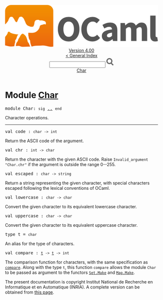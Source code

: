 <!-- ((! set title API !)) ((! set documentation !)) ((! set api !)) ((! set nobreadcrumb !)) -->
<div class="api"><header><nav class="toc brand"><a class="brand" href="https://ocaml.org/"><img src="colour-logo-gray.svg" class="svg" alt="OCaml"></a></nav><nav class="toc"><div class="toc_version"><a href="/docs" id="version-select">Version 4.00</a></div><a href="index.html">&lt; General Index</a><div class="api_search"><input type="text" name="apisearch" id="api_search" oninput="mySearch(false);" onkeypress="this.oninput();" onclick="this.oninput();" onpaste="this.oninput();">
<img src="search_icon.svg" alt="Search" class="svg" onclick="mySearch(false)"></div>
<div id="search_results"></div><div class="toc_title"><a href="#top">Char</a></div><ul></ul></nav></header>

<h1>Module <a href="type_Char.html">Char</a></h1>
<pre><span class="keyword">module</span> Char: <code class="code"><span class="keyword">sig</span></code> <a href="Char.html">..</a> <code class="code"><span class="keyword">end</span></code></pre>Character operations.<br>
<hr width="100%">
<pre><span id="VALcode"><span class="keyword">val</span> code</span> : <code class="type">char -&gt; int</code></pre><div class="info">
Return the ASCII code of the argument.<br>
</div>
<pre><span id="VALchr"><span class="keyword">val</span> chr</span> : <code class="type">int -&gt; char</code></pre><div class="info">
Return the character with the given ASCII code.
   Raise <code class="code"><span class="constructor">Invalid_argument</span> <span class="string">"Char.chr"</span></code> if the argument is
   outside the range 0--255.<br>
</div>
<pre><span id="VALescaped"><span class="keyword">val</span> escaped</span> : <code class="type">char -&gt; string</code></pre><div class="info">
Return a string representing the given character,
   with special characters escaped following the lexical conventions
   of OCaml.<br>
</div>
<pre><span id="VALlowercase"><span class="keyword">val</span> lowercase</span> : <code class="type">char -&gt; char</code></pre><div class="info">
Convert the given character to its equivalent lowercase character.<br>
</div>
<pre><span id="VALuppercase"><span class="keyword">val</span> uppercase</span> : <code class="type">char -&gt; char</code></pre><div class="info">
Convert the given character to its equivalent uppercase character.<br>
</div>
<pre><span id="TYPEt"><span class="keyword">type</span> <code class="type"></code>t</span> = <code class="type">char</code> </pre>
<div class="info">
An alias for the type of characters.<br>
</div>

<pre><span id="VALcompare"><span class="keyword">val</span> compare</span> : <code class="type"><a href="Char.html#TYPEt">t</a> -&gt; <a href="Char.html#TYPEt">t</a> -&gt; int</code></pre><div class="info">
The comparison function for characters, with the same specification as
    <a href="Pervasives.html#VALcompare"><code class="code">compare</code></a>.  Along with the type <code class="code">t</code>, this function <code class="code">compare</code>
    allows the module <code class="code"><span class="constructor">Char</span></code> to be passed as argument to the functors
    <a href="Set.Make.html"><code class="code"><span class="constructor">Set</span>.<span class="constructor">Make</span></code></a> and <a href="Map.Make.html"><code class="code"><span class="constructor">Map</span>.<span class="constructor">Make</span></code></a>.<br>
</div>
<div class="copyright">The present documentation is copyright Institut National de Recherche en Informatique et en Automatique (INRIA). A complete version can be obtained from <a href="http://caml.inria.fr/pub/docs/manual-ocaml/">this page</a>.</div></div>